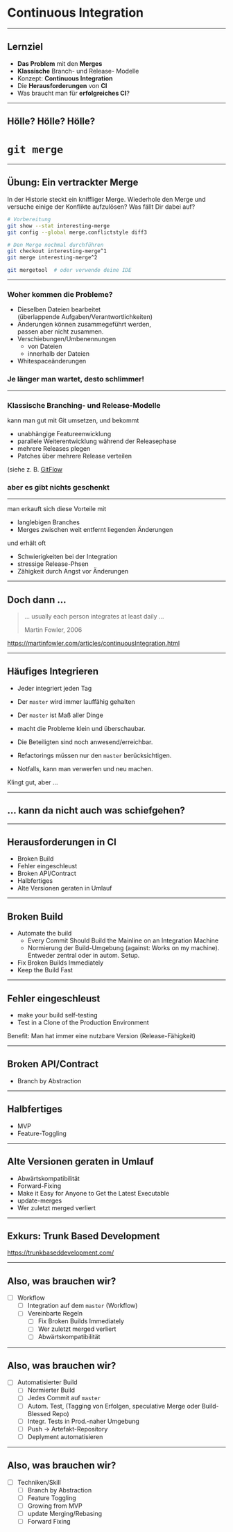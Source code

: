 # Continuous Integration

---

## Lernziel

 * **Das Problem** mit den **Merges**
 * **Klassische** Branch- und Release- Modelle
 * Konzept: **Continuous Integration**
 * Die **Herausforderungen** von **CI**
 * Was braucht man für **erfolgreiches CI**?


---

<!-- .slide: data-background-image="continuous-integration/complicated-merge-resolution.png" -->

## Hölle? Hölle? Hölle?

# `git merge`


---

## Übung: Ein vertrackter Merge

In der Historie steckt ein kniffliger Merge.
Wiederhole den Merge und versuche einige der Konflikte aufzulösen?
Was fällt Dir dabei auf?

```bash
# Vorbereitung
git show --stat interesting-merge
git config --global merge.conflictstyle diff3

# Den Merge nochmal durchführen
git checkout interesting-merge^1
git merge interesting-merge^2

git mergetool  # oder verwende deine IDE
```


---

### Woher kommen die Probleme?

 * Dieselben Dateien bearbeitet\
   (überlappende Aufgaben/Verantwortlichkeiten)
 * Änderungen können zusammegeführt werden,\
   passen aber nicht zusammen.
 * Verschiebungen/Umbenennungen
   * von Dateien
   * innerhalb der Dateien
 * Whitespaceänderungen


### Je länger man wartet, desto schlimmer!

---

### Klassische Branching- und Release-Modelle

kann man gut mit Git umsetzen, und bekommt

 * unabhängige Featureenwicklung
 * parallele Weiterentwicklung während der Releasephase
 * mehrere Releases plegen
 * Patches über mehrere Release verteilen

(siehe z. B. [GitFlow](https://nvie.com/posts/a-successful-git-branching-model/)

### aber es gibt nichts geschenkt


---

man erkauft sich diese Vorteile mit

 * langlebigen Branches
 * Merges zwischen weit entfernt liegenden Änderungen

und erhält oft

 * Schwierigkeiten bei der Integration
 * stressige Release-Phsen
 * Zähigkeit durch Angst vor Änderungen


---

## Doch dann ...

> ... usually each person integrates at least daily ...
>
>  Martin Fowler, 2006


https://martinfowler.com/articles/continuousIntegration.html


---

## Häufiges Integrieren

 * Jeder integriert jeden Tag
 * Der `master` wird immer lauffähig gehalten
 * Der `master` ist Maß aller Dinge

 * macht die Probleme klein und überschaubar.
 * Die Beteiligten sind noch anwesend/erreichbar.
 * Refactorings müssen nur den `master` berücksichtigen.
 * Notfalls, kann man verwerfen und neu machen.

Klingt gut, aber ...

---

## ... kann da nicht auch was schiefgehen?

---

## Herausforderungen in CI

 * Broken Build
 * Fehler eingeschleust
 * Broken API/Contract
 * Halbfertiges
 * Alte Versionen geraten in Umlauf

---

## Broken Build

 * Automate the build
   * Every Commit Should Build the Mainline on an Integration Machine
   * Normierung der Build-Umgebung (against: Works on my machine). Entweder zentral oder in autom. Setup.
 * Fix Broken Builds Immediately
 * Keep the Build Fast


---

## Fehler eingeschleust

 * make your build self-testing
 * Test in a Clone of the Production Environment

Benefit: Man hat immer eine nutzbare Version (Release-Fähigkeit)

---

## Broken API/Contract

 * Branch by Abstraction

---

## Halbfertiges

 * MVP
 * Feature-Toggling

---

## Alte Versionen geraten in Umlauf

 * Abwärtskompatibilität
 * Forward-Fixing
 * Make it Easy for Anyone to Get the Latest Executable
 * update-merges
 * Wer zuletzt merged verliert

---

## Exkurs: Trunk Based Development

https://trunkbaseddevelopment.com/

---

## Also, was brauchen wir?

 * [ ] Workflow
   - [ ] Integration auf dem `master` (Workflow)
   - [ ] Vereinbarte Regeln
     - [ ] Fix Broken Builds Immediately
     - [ ] Wer zuletzt merged verliert
     - [ ] Abwärtskompatibilität

---

## Also, was brauchen wir?

 * [ ] Automatisierter Build
   - [ ] Normierter Build
   - [ ] Jedes Commit auf `master`
   - [ ] Autom. Test, (Tagging von Erfolgen, speculative Merge oder Build-Blessed Repo)
   - [ ] Integr. Tests in Prod.-naher Umgebung
   - [ ] Push -> Artefakt-Repository
   - [ ] Deplyment automatisieren

---

## Also, was brauchen wir?

 * [ ] Techniken/Skill
   - [ ] Branch by Abstraction
   - [ ] Feature Toggling
   - [ ] Growing from MVP
   - [ ] update Merging/Rebasing
   - [ ] Forward Fixing